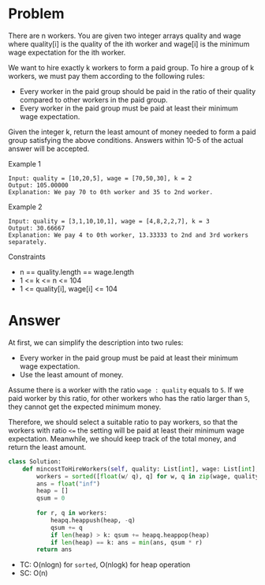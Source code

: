 # Problem
There are n workers. You are given two integer arrays quality and wage where quality[i] is the quality of the ith worker and wage[i] is the minimum wage expectation for the ith worker.

We want to hire exactly k workers to form a paid group. To hire a group of k workers, we must pay them according to the following rules:

- Every worker in the paid group should be paid in the ratio of their quality compared to other workers in the paid group.
- Every worker in the paid group must be paid at least their minimum wage expectation.

Given the integer k, return the least amount of money needed to form a paid group satisfying the above conditions. Answers within 10-5 of the actual answer will be accepted.

Example 1
```
Input: quality = [10,20,5], wage = [70,50,30], k = 2
Output: 105.00000
Explanation: We pay 70 to 0th worker and 35 to 2nd worker.
```

Example 2
```
Input: quality = [3,1,10,10,1], wage = [4,8,2,2,7], k = 3
Output: 30.66667
Explanation: We pay 4 to 0th worker, 13.33333 to 2nd and 3rd workers separately.
```

Constraints
- n == quality.length == wage.length
- 1 <= k <= n <= 104
- 1 <= quality[i], wage[i] <= 104
# Answer

At first, we can simplify the description into two rules:
- Every worker in the paid group must be paid at least their minimum wage expectation.
- Use the least amount of money.

Assume there is a worker with the ratio `wage : quality` equals to `5`. If we paid worker by this ratio,  for other workers who has the ratio larger than `5`, they cannot get the expected minimum money. 

Therefore, we should select a suitable ratio to pay workers, so that the workers with ratio `<=` the setting will be paid at least their minimum wage expectation. Meanwhile, we should keep track of the total money, and return the least amount. 

```python
class Solution:
    def mincostToHireWorkers(self, quality: List[int], wage: List[int], k: int) -> float:
        workers = sorted([float(w/ q), q] for w, q in zip(wage, quality))
        ans = float("inf")
        heap = []
        qsum = 0
        
        for r, q in workers:
            heapq.heappush(heap, -q)
            qsum += q
            if len(heap) > k: qsum += heapq.heappop(heap)
            if len(heap) == k: ans = min(ans, qsum * r)
        return ans
```
- TC: O(nlogn) for `sorted`, O(nlogk) for heap operation
- SC: O(n)
